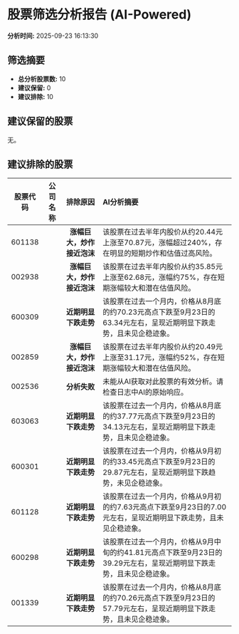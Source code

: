 # 股票筛选分析报告 (AI-Powered)

**分析时间:** 2025-09-23 16:13:30

## 筛选摘要

- **总分析股票数:** 10
- **建议保留:** 0
- **建议排除:** 10

## 建议保留的股票

无。


## 建议排除的股票

| 股票代码 | 公司名称 | 排除原因 | AI分析摘要 |
|:---:|:---:|:---:|:---|
| 601138 |  | **涨幅巨大，炒作接近泡沫** | 该股票在过去半年内股价从约20.44元上涨至70.87元，涨幅超过240%，存在明显的短期炒作和估值过高风险。 |
| 002938 |  | **涨幅巨大，炒作接近泡沫** | 该股票在过去半年内股价从约35.85元上涨至62.68元，涨幅约75%，存在短期涨幅较大和潜在估值风险。 |
| 600309 |  | **近期明显下跌走势** | 该股票在过去一个月内，价格从8月底的约70.23元高点下跌至9月23日的63.34元左右，呈现近期明显下跌走势，且未见企稳迹象。 |
| 002859 |  | **涨幅巨大，炒作接近泡沫** | 该股票在过去半年内股价从约20.49元上涨至31.17元，涨幅约52%，存在短期涨幅较大和潜在估值风险。 |
| 002536 |  | **分析失败** | 未能从AI获取对此股票的有效分析。请检查日志中AI的原始响应。 |
| 603063 |  | **近期明显下跌走势** | 该股票在过去一个月内，价格从8月底的约37.77元高点下跌至9月23日的34.13元左右，呈现近期明显下跌走势，且未见企稳迹象。 |
| 600301 |  | **近期明显下跌走势** | 该股票在过去一个月内，价格从9月初的约33.45元高点下跌至9月23日的29.87元左右，呈现近期明显下跌趋势，未见企稳迹象。 |
| 601128 |  | **近期明显下跌走势** | 该股票在过去一个月内，价格从9月初的约7.63元高点下跌至9月23日的7.00元左右，呈现近期明显下跌走势，且未见企稳迹象。 |
| 600298 |  | **近期明显下跌走势** | 该股票在过去一个月内，价格从9月中旬的约41.81元高点下跌至9月23日的39.29元左右，呈现近期明显下跌走势，且未见企稳迹象。 |
| 001339 |  | **近期明显下跌走势** | 该股票在过去一个月内，价格从8月底的约70.26元高点下跌至9月23日的57.79元左右，呈现近期明显下跌走势，且未见企稳迹象。 |
